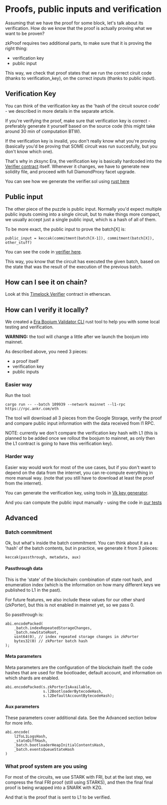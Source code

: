 # Proofs, public inputs and verification

Assuming that we have the proof for some block, let's talk about its verification. How do we know that the proof is actually proving what we want to be proven?

zkProof requires two additional parts, to make sure that it is proving the right thing:
* verification key
* public input


This way, we check that proof states that we run the correct ciruit code (thanks to verification_key), on the correct inputs (thanks to public input).

## Verification Key

You can think of the verification key as the 'hash of the circuit source code' - we described in more details in the separate article.

If you're verifying the proof, make sure that verification key is correct - preferably generate it yourself based on the source code (this might take around 30 min of computation BTW). 

If the verification key is invalid, you don't really know what you're proving (basically you'd be proving that SOME circuit was run succesfully, but you don't know which one).

That's why in zksync Era, the verification key is basically hardcoded into the [Verifier contract][verifier_sol] itself. Whenever it changes, we have to generate new solidity file, and proceed with full DiamondProxy facet upgrade.

You can see how we generate the verifier.sol using [rust here][verifier_generator]


## Public input

The other piece of the puzzle is public input. Normally you'd expect multiple public inputs coming into a single circuit, but to make things more compact, we usually accept just a single public input, which is a hash of all of them.

To be more exact, the public input to prove the batch[X] is:
```
public_input = keccak(commitment(batch[X-1]), commitment(batch[X]), other_stuff)
```

You can see the code in [verifier here][verifier_commitment_code].

This way, you know that the circuit has executed the given batch, based on the state that was the result of the execution of the previous batch.


## How can I see it on chain?

Look at this [Timelock Verifier][timelock_verifier] contract in etherscan.

## How can I verify it locally?

We created a [Era Boojum Validator CLI][era_boojum] rust tool to help you with some local testing and verification.

**WARNING:** the tool will change a little after we launch the boojum into mainnet. 

As described above, you need 3 pieces:
* a proof itself
* verification key
* public inputs


### Easier way

Run the tool: 
```shell
cargo run -- --batch 109939 --network mainnet --l1-rpc https://rpc.ankr.com/eth
```
The tool will download all 3 pieces from the Google Storage, verify the proof and compare public input information with the data received from l1 RPC.

NOTE: currently we don't compare the verification key hash with L1 (this is planned to be added once we rollout the boojum to mainnet, as only then the L1 contract is going to have this verification key).

### Harder way

Easier way would work for most of the use cases, but if you don't want to depend on the data from the internet, you can re-compute everything in more manual way. (note that you still have to download at least the proof from the internet).

You can generate the verification key, using tools in [Vk key generator][vk_key_generator].

And you can compute the public input manually - using the code in [our tests][boojum_cli_tests]


## Advanced


### Batch commitment

Ok, but what's inside the batch commitment. You can think about it as a 'hash' of the batch contents, but in practice, we generate it from 3 piieces:

```
keccak(passthrough, metadata, aux)
```

#### Passthrough data
This is the 'state' of the blockchain: combination of state root hash, and enumeration index (which is the information on how many different keys we published to L1 in the past).

For future features, we also include these values for our other shard (zkPorter), but this is not enabled in mainnet yet, so we pass 0.

So passthrough is:
```solidity
abi.encodePacked(
    _batch.indexRepeatedStorageChanges,
    _batch.newStateRoot,
    uint64(0), // index repeated storage changes in zkPorter
    bytes32(0) // zkPorter batch hash
);
```

#### Meta parameters
Meta parameters are the configuration of the blockchain itself: the code hashes that are used for the bootloader, default account, and information on which shards are enabled.


```solidity
abi.encodePacked(s.zkPorterIsAvailable, 
                 s.l2BootloaderBytecodeHash, 
                 s.l2DefaultAccountBytecodeHash);
```

#### Aux parameters

These parameters cover additional data. See the Advanced section below for more info.
```solidity
abi.encode(
    l2ToL1LogsHash,
    _stateDiffHash,
    _batch.bootloaderHeapInitialContentsHash,
    _batch.eventsQueueStateHash
)
```

### What proof system are you using 

For most of the circuits, we use STARK with FRI, but at the last step, we compress the final FRI proof (still using STARKS), and then the final final proof is being wrapped into a SNARK with KZG.

And that is the proof that is sent to L1 to be verified.





[verifier_sol]: https://github.com/matter-labs/era-contracts/blob/dev/ethereum/contracts/zksync/Verifier.sol#L286
[verifier_generator]: https://github.com/matter-labs/era-contracts/blob/dev/tools/src/main.rs
[verifier_commitment_code]: https://github.com/matter-labs/era-contracts/blob/dev/ethereum/contracts/zksync/facets/Executor.sol#L384

[era_boojum]: https://github.com/matter-labs/era-boojum-validator-cli
[vk_key_generator]: https://github.com/matter-labs/zksync-era/tree/main/prover/vk_setup_data_generator_server_fri
[boojum_cli_tests]: https://github.com/matter-labs/era-boojum-validator-cli/blob/a1b35fa514e0fbf45aa558e5caf6d0d6f2afabfa/src/main.rs#L561C7-L561C7
[timelock_verifier]: https://etherscan.io/address/0x3db52ce065f728011ac6732222270b3f2360d919
